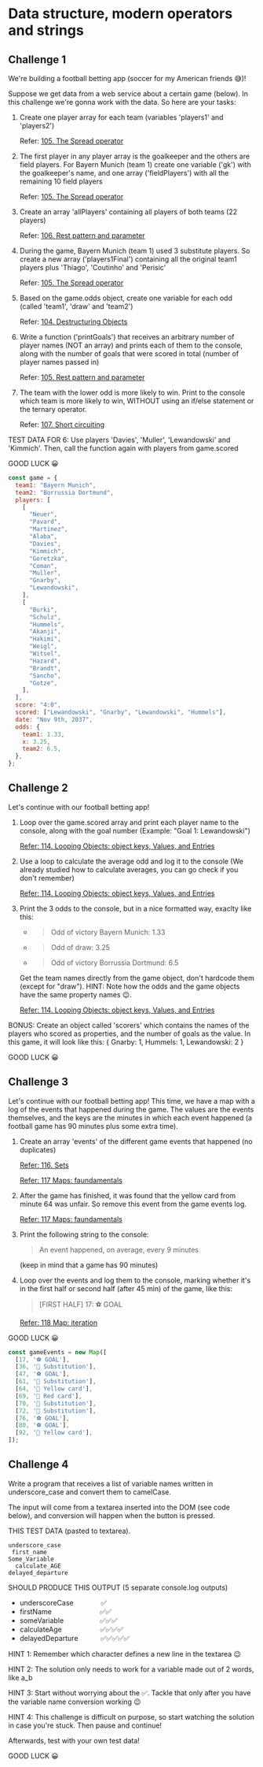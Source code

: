 # Data structure, modern operators and strings

## Challenge 1

We're building a football betting app (soccer for my American friends 😅)!

Suppose we get data from a web service about a certain game (below). In this challenge we're gonna work with the data. So here are your tasks:

1. Create one player array for each team (variables 'players1' and 'players2')

      Refer: [105. The Spread operator](https://www.udemy.com/course/the-complete-javascript-course/learn/lecture/22648535#overview)
2. The first player in any player array is the goalkeeper and the others are field players. For Bayern Munich (team 1) create one variable ('gk') with the goalkeeper's name, and one array ('fieldPlayers') with all the remaining 10 field players

    Refer: [105. The Spread operator](https://www.udemy.com/course/the-complete-javascript-course/learn/lecture/22648535#overview)
3. Create an array 'allPlayers' containing all players of both teams (22 players)

    Refer: [106. Rest pattern and parameter](https://www.udemy.com/course/the-complete-javascript-course/learn/lecture/22648543#overview)
4. During the game, Bayern Munich (team 1) used 3 substitute players. So create a new array ('players1Final') containing all the original team1 players plus 'Thiago', 'Coutinho' and 'Perisic'

    Refer: [105. The Spread operator](https://www.udemy.com/course/the-complete-javascript-course/learn/lecture/22648535#overview)
5. Based on the game.odds object, create one variable for each odd (called 'team1', 'draw' and 'team2')

    Refer: [104. Destructuring Objects](https://www.udemy.com/course/the-complete-javascript-course/learn/lecture/22648527#overview)
6. Write a function ('printGoals') that receives an arbitrary number of player names (NOT an array) and prints each of them to the console, along with the number of goals that were scored in total (number of player names passed in)

    Refer: [105. Rest pattern and parameter](https://www.udemy.com/course/the-complete-javascript-course/learn/lecture/22648543#overview)
7. The team with the lower odd is more likely to win. Print to the console which team is more likely to win, WITHOUT using an if/else statement or the ternary operator.

    Refer: [107. Short circuiting](https://www.udemy.com/course/the-complete-javascript-course/learn/lecture/22648547#overview)

TEST DATA FOR 6: Use players 'Davies', 'Muller', 'Lewandowski' and 'Kimmich'. Then, call the function again with players from game.scored

GOOD LUCK 😀

```javascript
const game = {
  team1: "Bayern Munich",
  team2: "Borrussia Dortmund",
  players: [
    [
      "Neuer",
      "Pavard",
      "Martinez",
      "Alaba",
      "Davies",
      "Kimmich",
      "Goretzka",
      "Coman",
      "Muller",
      "Gnarby",
      "Lewandowski",
    ],
    [
      "Burki",
      "Schulz",
      "Hummels",
      "Akanji",
      "Hakimi",
      "Weigl",
      "Witsel",
      "Hazard",
      "Brandt",
      "Sancho",
      "Gotze",
    ],
  ],
  score: "4:0",
  scored: ["Lewandowski", "Gnarby", "Lewandowski", "Hummels"],
  date: "Nov 9th, 2037",
  odds: {
    team1: 1.33,
    x: 3.25,
    team2: 6.5,
  },
};
```

## Challenge 2

Let's continue with our football betting app!

1. Loop over the game.scored array and print each player name to the console, along with the goal number (Example: "Goal 1: Lewandowski")

    [Refer: 114. Looping Objects: object keys, Values, and Entries](https://www.udemy.com/course/the-complete-javascript-course/learn/lecture/22648577#overview)
2. Use a loop to calculate the average odd and log it to the console (We already studied how to calculate averages, you can go check if you don't remember)

    [Refer: 114. Looping Objects: object keys, Values, and Entries](https://www.udemy.com/course/the-complete-javascript-course/learn/lecture/22648577#overview)
3. Print the 3 odds to the console, but in a nice formatted way, exaclty like this:
      - >Odd of victory Bayern Munich: 1.33
      - >Odd of draw: 3.25
      - >Odd of victory Borrussia Dortmund: 6.5

    Get the team names directly from the game object, don't hardcode them (except for "draw"). HINT: Note how the odds and the game objects have the same property names 😉.

    [Refer: 114. Looping Objects: object keys, Values, and Entries](https://www.udemy.com/course/the-complete-javascript-course/learn/lecture/22648577#overview)

BONUS: Create an object called 'scorers' which contains the names of the players who scored as properties, and the number of goals as the value. In this game, it will look like this:
      {
        Gnarby: 1,
        Hummels: 1,
        Lewandowski: 2
      }

GOOD LUCK 😀

## Challenge 3

Let's continue with our football betting app! This time, we have a map with a log of the events that happened during the game. The values are the events themselves, and the keys are the minutes in which each event happened (a football game has 90 minutes plus some extra time).

1. Create an array 'events' of the different game events that happened (no duplicates)

    [Refer: 116. Sets](https://www.udemy.com/course/the-complete-javascript-course/learn/lecture/22648589#overview)

    [Refer: 117 Maps: faundamentals](https://www.udemy.com/course/the-complete-javascript-course/learn/lecture/22648593#overview)
2. After the game has finished, it was found that the yellow card from minute 64 was unfair. So remove this event from the game events log.

    [Refer: 117 Maps: faundamentals](https://www.udemy.com/course/the-complete-javascript-course/learn/lecture/22648593#overview)
3. Print the following string to the console:
    >An event happened, on average, every 9 minutes

    (keep in mind that a game has 90 minutes)
4. Loop over the events and log them to the console, marking whether it's in the first half or second half (after 45 min) of the game, like this:
      >[FIRST HALF] 17: ⚽️ GOAL

    [Refer: 118 Map: iteration](https://www.udemy.com/course/the-complete-javascript-course/learn/lecture/22648597#overview)

GOOD LUCK 😀

```javascript
const gameEvents = new Map([
  [17, '⚽️ GOAL'],
  [36, '🔁 Substitution'],
  [47, '⚽️ GOAL'],
  [61, '🔁 Substitution'],
  [64, '🔶 Yellow card'],
  [69, '🔴 Red card'],
  [70, '🔁 Substitution'],
  [72, '🔁 Substitution'],
  [76, '⚽️ GOAL'],
  [80, '⚽️ GOAL'],
  [92, '🔶 Yellow card'],
]);
```

## Challenge 4

Write a program that receives a list of variable names written in underscore_case and convert them to camelCase.

The input will come from a textarea inserted into the DOM (see code below), and conversion will happen when the button is pressed.

THIS TEST DATA (pasted to textarea).

```text
underscore_case
 first_name
Some_Variable
  calculate_AGE
delayed_departure
```

SHOULD PRODUCE THIS OUTPUT (5 separate console.log outputs)

- underscoreCase&emsp;&emsp;&emsp;&emsp;✅
- firstName&emsp;&emsp;&emsp;&emsp;&emsp;&emsp;&emsp;✅✅
- someVariable&emsp;&emsp;&emsp;&nbsp;&emsp;&emsp;✅✅✅
- calculateAge&emsp;&emsp;&emsp;&nbsp;&nbsp;&emsp;&emsp;✅✅✅✅
- delayedDeparture&emsp;&nbsp;&emsp;&emsp;✅✅✅✅✅

HINT 1: Remember which character defines a new line in the textarea 😉

HINT 2: The solution only needs to work for a variable made out of 2 words, like a_b

HINT 3: Start without worrying about the ✅. Tackle that only after you have the variable name conversion working 😉

HINT 4: This challenge is difficult on purpose, so start watching the solution in case you're stuck. Then pause and continue!

Afterwards, test with your own test data!

GOOD LUCK 😀

